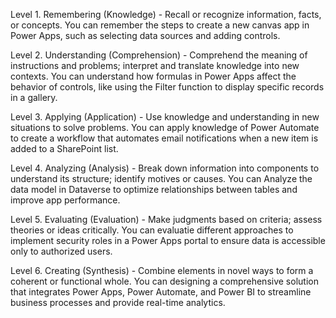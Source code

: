 Level 1. Remembering (Knowledge) - Recall or recognize information, facts, or concepts.
You can remember the steps to create a new canvas app in Power Apps, such as selecting data sources and adding controls.

Level 2. Understanding (Comprehension) - Comprehend the meaning of instructions and problems; interpret and translate knowledge into new contexts.
You can understand how formulas in Power Apps affect the behavior of controls, like using the Filter function to display specific records in a gallery.

Level 3. Applying (Application) - Use knowledge and understanding in new situations to solve problems.
You can apply knowledge of Power Automate to create a workflow that automates email notifications when a new item is added to a SharePoint list.

Level 4. Analyzing (Analysis) - Break down information into components to understand its structure; identify motives or causes.
You can Analyze the data model in Dataverse to optimize relationships between tables and improve app performance.

Level 5. Evaluating (Evaluation) - Make judgments based on criteria; assess theories or ideas critically.
You can evaluatie different approaches to implement security roles in a Power Apps portal to ensure data is accessible only to authorized users.

Level 6. Creating (Synthesis) - Combine elements in novel ways to form a coherent or functional whole.
You can designing a comprehensive solution that integrates Power Apps, Power Automate, and Power BI to streamline business processes and provide real-time analytics.

